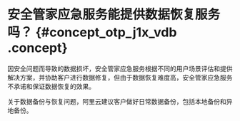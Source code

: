 # 安全管家应急服务能提供数据恢复服务吗？ {#concept_otp_j1x_vdb .concept}

因安全问题而导致的数据损坏，安全管家应急服务根据不同的用户场景评估和提供解决方案，并协助客户进行数据修复，但由于数据恢复难度高，安全管家应急服务不承诺和保证数据恢复的效果。

关于数据备份与恢复问题，阿里云建议客户做好日常数据备份，包括本地备份和异地备份。

